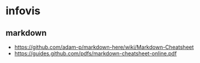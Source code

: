# infovis

## markdown

* https://github.com/adam-p/markdown-here/wiki/Markdown-Cheatsheet
* https://guides.github.com/pdfs/markdown-cheatsheet-online.pdf
